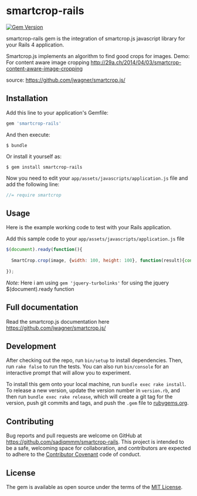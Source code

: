# smartcrop-rails
[![Gem Version](https://badge.fury.io/rb/smartcrop-rails.svg)](http://badge.fury.io/rb/smartcrop-rails)

smartcrop-rails gem is the integration of smartcrop.js javascript library for your Rails 4 application.

Smartcrop.js implements an algorithm to find good crops for images.
Demo: For content aware image cropping http://29a.ch/2014/04/03/smartcrop-content-aware-image-cropping

source: https://github.com/jwagner/smartcrop.js/

## Installation

Add this line to your application's Gemfile:

```ruby
gem 'smartcrop-rails'
```

And then execute:

    $ bundle

Or install it yourself as:

    $ gem install smartcrop-rails

Now you need to edit your `app/assets/javascripts/application.js` file and add the following line:
``` javascript
//= require smartcrop
```

## Usage

Here is the example working code to test with your Rails application.

Add this sample code to your `app/assets/javascripts/application.js` file

``` javascript
$(document).ready(function(){  
  
  SmartCrop.crop(image, {width: 100, height: 100}, function(result){console.log(result);});
	
});
```

*Note:* Here i am using `gem 'jquery-turbolinks'` for using the jquery $(document).ready function 


## Full documentation 

Read the smartcrop.js documentation here https://github.com/jwagner/smartcrop.js/

## Development

After checking out the repo, run `bin/setup` to install dependencies. Then, run `rake false` to run the tests. You can also run `bin/console` for an interactive prompt that will allow you to experiment.

To install this gem onto your local machine, run `bundle exec rake install`. To release a new version, update the version number in `version.rb`, and then run `bundle exec rake release`, which will create a git tag for the version, push git commits and tags, and push the `.gem` file to [rubygems.org](https://rubygems.org).

## Contributing

Bug reports and pull requests are welcome on GitHub at https://github.com/sadiqmmm/smartcrop-rails. This project is intended to be a safe, welcoming space for collaboration, and contributors are expected to adhere to the [Contributor Covenant](contributor-covenant.org) code of conduct.


## License

The gem is available as open source under the terms of the [MIT License](http://opensource.org/licenses/MIT).

